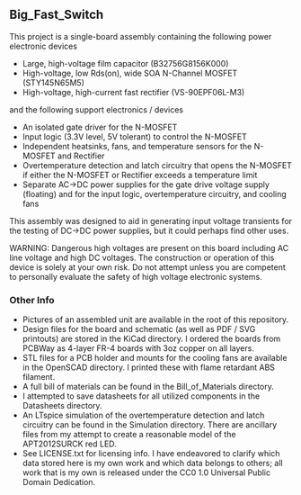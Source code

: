 ## Big\_Fast\_Switch

This project is a single-board assembly containing the following power electronic devices

- Large, high-voltage film capacitor (B32756G8156K000)
- High-voltage, low Rds(on), wide SOA N-Channel MOSFET (STY145N65M5)
- High-voltage, high-current fast rectifier (VS-90EPF06L-M3)

and the following support electronics / devices

- An isolated gate driver for the N-MOSFET
- Input logic (3.3V level, 5V tolerant) to control the N-MOSFET
- Independent heatsinks, fans, and temperature sensors for the N-MOSFET and Rectifier
- Overtemperature detection and latch circuitry that opens the N-MOSFET if either the N-MOSFET or Rectifier exceeds a temperature limit
- Separate AC->DC power supplies for the gate drive voltage supply (floating) and for the input logic, overtemperature circuitry, and cooling fans

This assembly was designed to aid in generating input voltage transients for the testing of DC->DC power supplies, but it could perhaps find other uses.

WARNING: Dangerous high voltages are present on this board including AC line voltage and high DC voltages. The construction or operation of this device is solely at your own risk. Do not attempt unless you are competent to personally evaluate the safety of high voltage electronic systems.

### Other Info

- Pictures of an assembled unit are available in the root of this repository.
- Design files for the board and schematic (as well as PDF / SVG printouts) are stored in the KiCad directory. I ordered the boards from PCBWay as 4-layer FR-4 boards with 3oz copper on all layers.
- STL files for a PCB holder and mounts for the cooling fans are available in the OpenSCAD directory. I printed these with flame retardant ABS filament.
- A full bill of materials can be found in the Bill\_of\_Materials directory.
- I attempted to save datasheets for all utilized components in the Datasheets directory.
- An LTspice simulation of the overtemperature detection and latch circuitry can be found in the Simulation directory. There are ancillary files from my attempt to create a reasonable model of the APT2012SURCK red LED.
- See LICENSE.txt for licensing info. I have endeavored to clarify which data stored here is my own work and which data belongs to others; all work that is my own is released under the CC0 1.0 Universal Public Domain Dedication.

